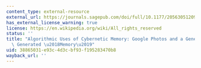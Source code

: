 ```yaml
---
content_type: external-resource
external_url: https://journals.sagepub.com/doi/full/10.1177/2056305120978968
has_external_license_warning: true
license: https://en.wikipedia.org/wiki/All_rights_reserved
status: ''
title: "Algorithmic Uses of Cybernetic Memory: Google Photos and a Genealogy of Algorithmically\
  \ Generated \u2018Memory\u2019"
uid: 38865031-e93c-4d3c-bf93-f195283470b8
wayback_url: ''
---
```

